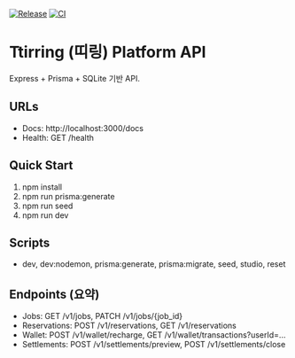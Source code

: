 ﻿[![Release](https://img.shields.io/github/v/release/aa75587886-ai/ttirring?label=Ttirring%20API)](https://github.com/aa75587886-ai/ttirring/releases/latest)
[![CI](https://github.com/aa75587886-ai/ttirring/actions/workflows/ci.yml/badge.svg)](https://github.com/aa75587886-ai/ttirring/actions/workflows/ci.yml)

# Ttirring (띠링) Platform API

Express + Prisma + SQLite 기반 API.

## URLs
- Docs: http://localhost:3000/docs
- Health: GET /health

## Quick Start
1. npm install
2. npm run prisma:generate
3. npm run seed
4. npm run dev

## Scripts
- dev, dev:nodemon, prisma:generate, prisma:migrate, seed, studio, reset

## Endpoints (요약)
- Jobs: GET /v1/jobs, PATCH /v1/jobs/{job_id}
- Reservations: POST /v1/reservations, GET /v1/reservations
- Wallet: POST /v1/wallet/recharge, GET /v1/wallet/transactions?userId=...
- Settlements: POST /v1/settlements/preview, POST /v1/settlements/close
